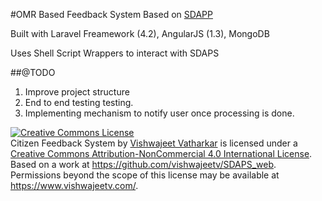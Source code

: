 #OMR Based Feedback System
Based on [SDAPP](http://sdaps.org/)

Built with Laravel Freamework (4.2), AngularJS (1.3), MongoDB

Uses Shell Script Wrappers to interact with SDAPS

##@TODO
1. Improve project structure
2. End to end testing testing.
3. Implementing mechanism to notify user once processing is done.

<a rel="license" href="http://creativecommons.org/licenses/by-nc/4.0/"><img alt="Creative Commons License" style="border-width:0" src="https://i.creativecommons.org/l/by-nc/4.0/88x31.png" /></a><br /><span xmlns:dct="http://purl.org/dc/terms/" property="dct:title">Citizen Feedback System</span> by <a xmlns:cc="http://creativecommons.org/ns#" href="https://www.vishwajeetv.com/" property="cc:attributionName" rel="cc:attributionURL">Vishwajeet Vatharkar</a> is licensed under a <a rel="license" href="http://creativecommons.org/licenses/by-nc/4.0/">Creative Commons Attribution-NonCommercial 4.0 International License</a>.<br />Based on a work at <a xmlns:dct="http://purl.org/dc/terms/" href="https://github.com/vishwajeetv/SDAPS_web" rel="dct:source">https://github.com/vishwajeetv/SDAPS_web</a>.<br />Permissions beyond the scope of this license may be available at <a xmlns:cc="http://creativecommons.org/ns#" href="https://www.vishwajeetv.com/" rel="cc:morePermissions">https://www.vishwajeetv.com/</a>.
